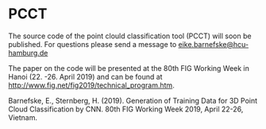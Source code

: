 # PCCT
The source code of the point clould classification tool (PCCT) will soon be published. For questions please send a message to eike.barnefske@hcu-hamburg.de

The paper on the code will be presented at the 80th FIG Working Week in Hanoi (22. -26. April 2019) and can be found at http://www.fig.net/fig2019/technical_program.htm.

Barnefske, E., Sternberg, H. (2019). Generation of Training Data for 3D Point Cloud Classification by CNN. 80th FIG Working Week 2019, April 22-26, Vietnam.
